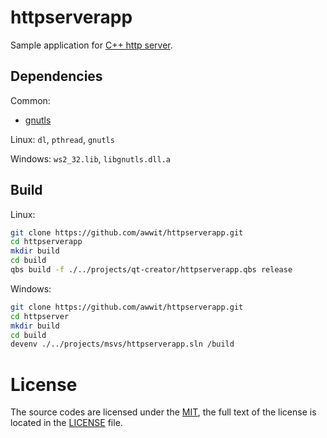 httpserverapp
=============

Sample application for [C++ http server](https://github.com/awwit/httpserver).

Dependencies
------------

Common:

* [gnutls](https://www.gnutls.org/)

Linux: `dl`, `pthread`, `gnutls`

Windows: `ws2_32.lib`, `libgnutls.dll.a`

Build
-----

Linux:

```sh
git clone https://github.com/awwit/httpserverapp.git
cd httpserverapp
mkdir build
cd build
qbs build -f ./../projects/qt-creator/httpserverapp.qbs release
```

Windows:

```sh
git clone https://github.com/awwit/httpserverapp.git
cd httpserver
mkdir build
cd build
devenv ./../projects/msvs/httpserverapp.sln /build
```

License
=======

The source codes are licensed under the
[MIT](https://opensource.org/licenses/MIT),
the full text of the license is located in the [LICENSE](LICENSE) file.

